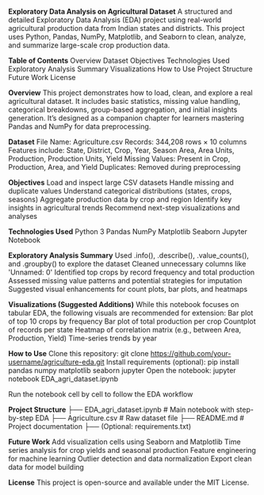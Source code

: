 **Exploratory Data Analysis on Agricultural Dataset**
A structured and detailed Exploratory Data Analysis (EDA) project using real-world agricultural production data from Indian states and districts. This project uses Python, Pandas, NumPy, Matplotlib, and Seaborn to clean, analyze, and summarize large-scale crop production data.

**Table of Contents**
Overview
Dataset
Objectives
Technologies Used
Exploratory Analysis Summary
Visualizations
How to Use
Project Structure
Future Work
License

**Overview**
This project demonstrates how to load, clean, and explore a real agricultural dataset. It includes basic statistics, missing value handling, categorical breakdowns, group-based aggregation, and initial insights generation. It’s designed as a companion chapter for learners mastering Pandas and NumPy for data preprocessing.

**Dataset**
File Name: Agriculture.csv
Records: 344,208 rows × 10 columns
Features include:
State, District, Crop, Year, Season
Area, Area Units, Production, Production Units, Yield
Missing Values: Present in Crop, Production, Area, and Yield
Duplicates: Removed during preprocessing

**Objectives**
Load and inspect large CSV datasets
Handle missing and duplicate values
Understand categorical distributions (states, crops, seasons)
Aggregate production data by crop and region
Identify key insights in agricultural trends
Recommend next-step visualizations and analyses

**Technologies Used**
Python 3
Pandas
NumPy
Matplotlib
Seaborn
Jupyter Notebook

**Exploratory Analysis Summary**
Used .info(), .describe(), .value_counts(), and .groupby() to explore the dataset
Cleaned unnecessary columns like 'Unnamed: 0'
Identified top crops by record frequency and total production
Assessed missing value patterns and potential strategies for imputation
Suggested visual enhancements for count plots, bar plots, and heatmaps

**Visualizations (Suggested Additions)**
While this notebook focuses on tabular EDA, the following visuals are recommended for extension:
Bar plot of top 10 crops by frequency
Bar plot of total production per crop
Countplot of records per state
Heatmap of correlation matrix (e.g., between Area, Production, Yield)
Time-series trends by year

**How to Use**
Clone this repository:
git clone https://github.com/your-username/agriculture-eda.git
Install requirements (optional):
pip install pandas numpy matplotlib seaborn jupyter
Open the notebook:
jupyter notebook EDA_agri_dataset.ipynb

Run the notebook cell by cell to follow the EDA workflow

**Project Structure**
├── EDA_agri_dataset.ipynb     # Main notebook with step-by-step EDA
├── Agriculture.csv            # Raw dataset file
├── README.md                  # Project documentation
├── (Optional: requirements.txt)


**Future Work**
Add visualization cells using Seaborn and Matplotlib
Time series analysis for crop yields and seasonal production
Feature engineering for machine learning
Outlier detection and data normalization
Export clean data for model building

**License**
This project is open-source and available under the MIT License.

